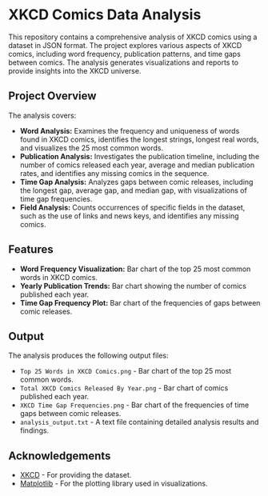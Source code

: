 # XKCD Comics Data Analysis

This repository contains a comprehensive analysis of XKCD comics using a dataset in JSON format. The project explores various aspects of XKCD comics, including word frequency, publication patterns, and time gaps between comics. The analysis generates visualizations and reports to provide insights into the XKCD universe.

## **Project Overview**

The analysis covers:

- **Word Analysis:** Examines the frequency and uniqueness of words found in XKCD comics, identifies the longest strings, longest real words, and visualizes the 25 most common words.
- **Publication Analysis:** Investigates the publication timeline, including the number of comics released each year, average and median publication rates, and identifies any missing comics in the sequence.
- **Time Gap Analysis:** Analyzes gaps between comic releases, including the longest gap, average gap, and median gap, with visualizations of time gap frequencies.
- **Field Analysis:** Counts occurrences of specific fields in the dataset, such as the use of links and news keys, and identifies any missing comics.

## **Features**

- **Word Frequency Visualization:** Bar chart of the top 25 most common words in XKCD comics.
- **Yearly Publication Trends:** Bar chart showing the number of comics published each year.
- **Time Gap Frequency Plot:** Bar chart of the frequencies of gaps between comic releases.

## **Output**

The analysis produces the following output files:

- `Top 25 Words in XKCD Comics.png` - Bar chart of the top 25 most common words.
- `Total XKCD Comics Released By Year.png` - Bar chart of comics published each year.
- `XKCD Time Gap Frequencies.png` - Bar chart of the frequencies of time gaps between comic releases.
- `analysis_output.txt` - A text file containing detailed analysis results and findings.

## **Acknowledgements**

- [XKCD](https://xkcd.com/info.0.json) - For providing the dataset.
- [Matplotlib](https://matplotlib.org/) - For the plotting library used in visualizations.
